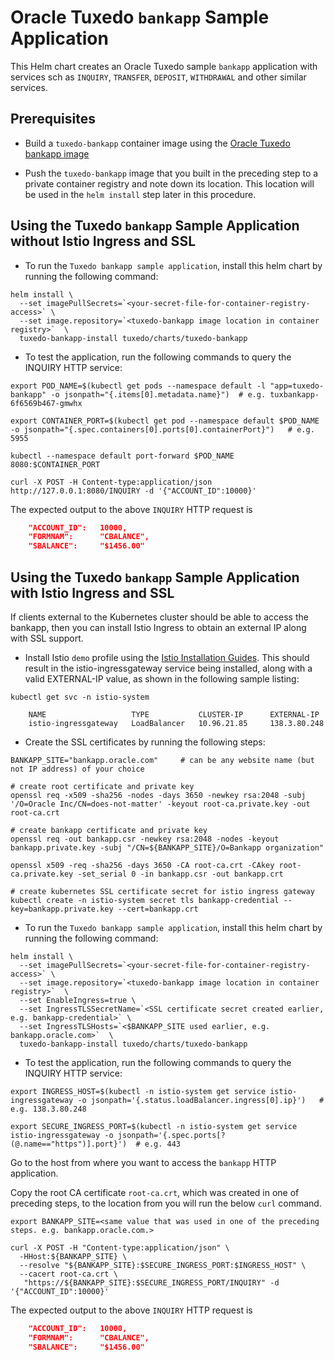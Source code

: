 # Oracle Tuxedo `bankapp` Sample Application

This Helm chart creates an Oracle Tuxedo  sample `bankapp` application with services sch as `INQUIRY`, `TRANSFER`, `DEPOSIT`, `WITHDRAWAL` and other similar services.

## Prerequisites

* Build a `tuxedo-bankapp` container image using the [Oracle Tuxedo bankapp image](../../../../docker-images/Archive/OracleTuxedo/salt/samples/bankapp)

* Push the `tuxedo-bankapp` image that you built in the preceding step to a private container registry and note down its location. This location will be used in the `helm install` step later in this procedure.

## Using the Tuxedo `bankapp` Sample Application without Istio Ingress and SSL

* To run the `Tuxedo bankapp sample application`, install this helm chart by running the following command:

```shell
helm install \
  --set imagePullSecrets=`<your-secret-file-for-container-registry-access>` \
  --set image.repository=`<tuxedo-bankapp image location in container registry>`  \
  tuxedo-bankapp-install tuxedo/charts/tuxedo-bankapp
```

* To test the application, run the following commands to query the INQUIRY HTTP service:

```shell
export POD_NAME=$(kubectl get pods --namespace default -l "app=tuxedo-bankapp" -o jsonpath="{.items[0].metadata.name}")  # e.g. tuxbankapp-6f6569b467-gmwhx

export CONTAINER_PORT=$(kubectl get pod --namespace default $POD_NAME -o jsonpath="{.spec.containers[0].ports[0].containerPort}")   # e.g. 5955

kubectl --namespace default port-forward $POD_NAME 8080:$CONTAINER_PORT

curl -X POST -H Content-type:application/json http://127.0.0.1:8080/INQUIRY -d '{"ACCOUNT_ID":10000}'
```

The expected output to the above `INQUIRY` HTTP request is
```json
    "ACCOUNT_ID":   10000,
    "FORMNAM":      "CBALANCE",
    "SBALANCE":     "$1456.00"
```

## Using the Tuxedo `bankapp` Sample Application with Istio Ingress and SSL

If clients external to the Kubernetes cluster should be able to access the bankapp, then you can install Istio Ingress to obtain an external IP along with SSL support.

* Install Istio `demo` profile using the [Istio Installation Guides](https://istio.io/latest/docs/setup/install/). This should result in the istio-ingressgateway service being installed, along with a valid EXTERNAL-IP value, as shown in the following sample listing:

```shell
kubectl get svc -n istio-system

    NAME                   TYPE           CLUSTER-IP      EXTERNAL-IP 
    istio-ingressgateway   LoadBalancer   10.96.21.85     138.3.80.248
```

* Create the SSL certificates by running the following steps:

```shell
BANKAPP_SITE="bankapp.oracle.com"     # can be any website name (but not IP address) of your choice

# create root certificate and private key
openssl req -x509 -sha256 -nodes -days 3650 -newkey rsa:2048 -subj '/O=Oracle Inc/CN=does-not-matter' -keyout root-ca.private.key -out root-ca.crt

# create bankapp certificate and private key
openssl req -out bankapp.csr -newkey rsa:2048 -nodes -keyout bankapp.private.key -subj "/CN=${BANKAPP_SITE}/O=Bankapp organization"

openssl x509 -req -sha256 -days 3650 -CA root-ca.crt -CAkey root-ca.private.key -set_serial 0 -in bankapp.csr -out bankapp.crt

# create kubernetes SSL certificate secret for istio ingress gateway
kubectl create -n istio-system secret tls bankapp-credential --key=bankapp.private.key --cert=bankapp.crt

```

* To run the `Tuxedo bankapp sample application`, install this helm chart by running the following command:

```shell
helm install \
  --set imagePullSecrets=`<your-secret-file-for-container-registry-access>` \
  --set image.repository=`<tuxedo-bankapp image location in container registry>`  \
  --set EnableIngress=true \
  --set IngressTLSSecretName=`<SSL certificate secret created earlier, e.g. bankapp-credential>` \
  --set IngressTLSHosts=`<$BANKAPP_SITE used earlier, e.g. bankapp.oracle.com>`  \
  tuxedo-bankapp-install tuxedo/charts/tuxedo-bankapp
```

* To test the application, run the following commands to query the INQUIRY HTTP service:

```shell
export INGRESS_HOST=$(kubectl -n istio-system get service istio-ingressgateway -o jsonpath='{.status.loadBalancer.ingress[0].ip}')   # e.g. 138.3.80.248

export SECURE_INGRESS_PORT=$(kubectl -n istio-system get service istio-ingressgateway -o jsonpath='{.spec.ports[?(@.name=="https")].port}')  # e.g. 443
```

Go to the host from where you want to access the `bankapp` HTTP application.

Copy the root CA certificate `root-ca.crt`, which was created in one of preceding steps, to the location from you will run the below `curl` command.

```shell
export BANKAPP_SITE=<same value that was used in one of the preceding steps. e.g. bankapp.oracle.com.>

curl -X POST -H "Content-type:application/json" \
  -HHost:${BANKAPP_SITE} \
  --resolve "${BANKAPP_SITE}:$SECURE_INGRESS_PORT:$INGRESS_HOST" \
  --cacert root-ca.crt \
   "https://${BANKAPP_SITE}:$SECURE_INGRESS_PORT/INQUIRY" -d '{"ACCOUNT_ID":10000}'
```

The expected output to the above `INQUIRY` HTTP request is
```json
    "ACCOUNT_ID":   10000,
    "FORMNAM":      "CBALANCE",
    "SBALANCE":     "$1456.00"
```
